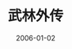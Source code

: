 ---
layout: page
title: 武林外传
description: >
  童年时期为之着迷，至今仍未确定自己是否看完了全集。
category: 剧集
img: assets/img/movie/before2020/武林外传.webp
star: 6
date: 2006-01-02
---